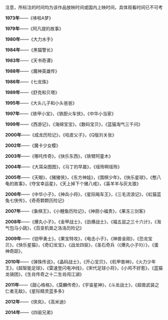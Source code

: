 注意，所标注的时间均为该作品放映时间或国内上映时间，具体观看时间已不可考

**1973年**——《哆啦A梦》

**1979年**——《阿凡提的故事》

**1980年**——《大力水手》

**1984年**——《黑猫警长》

**1983年**——《天书奇谭》

**1988年**——《魔神英雄传》

**1986年**——《七龙珠》

**1989年**——《舒克和贝塔》

**1995年**——《大头儿子和小头爸爸》

**1997年**——《铁甲小宝》，《铁胆火车侠》，《中华小当家》

**1999年**——《西游记》，《海绵宝宝》，《数码宝贝》，《蓝猫淘气三千问》

**2000年**——《成龙历险记》，《哈皮父子》，《Q版刘关张》

**2002年**——《魔卡少女樱》

**2003年**——《哪吒传奇》，《快乐东西》，《铁臂阿童木》

**2004年**——《大耳朵图图》，《马丁的早晨》，《瑶玲啊瑶玲》

**2005年**——《天眼》，《猪猪侠》，《东方神娃》，《围棋少年》，《快乐星球》，《憨八龟的故事》，《夺宝幸运星》，《天上掉下个猪八戒》，《喜羊羊与灰太狼》

**2006年**——《中华小子》，《神兵小将》，《星际飚车王》，《三毛流浪记》，《虹猫蓝兔七侠传》，《奇奇颗颗历险记》

**2007年**——《象棋王》，《小鲤鱼历险记》，《神厨小福贵》，《果冻三剑客》

**2008年**——《爆丸小子》，《金甲战士》，《劲爆战士》，《福五鼠之三十六计》，《淘气包马小跳》，《百变机兽之洛洛历险记》

**2009年**——《铠甲勇士》，《果宝特攻》，《电击小子》，《神兽金刚》，《恐龙宝贝》，《快乐星猫》，《奇幻龙宝》，《战龙四驱》，《圣石奇兵（《爆丸小子Ⅱ》）》，《蛋神奇踪》，

**2010年**——《弹珠传说》，《晶码战士》，《开心宝贝》，《机甲兽神》，《火力少年王》，《超智能足球》，《雷速登闪电冲线》，《宋代足球小将》，《小鸡不好惹》，《蓝猫龙骑团》，《生肖传奇之十二生肖闯江湖》

**2011年**——《甜心格格》，《莫麟传奇》，《宇宙星神》，《斗龙战士》，《超兽武装之仁者无敌》，《星际精灵蓝多多》

**2012年**——《侠岚》，《高米迪》

**2014年**——《四驱兄弟》


